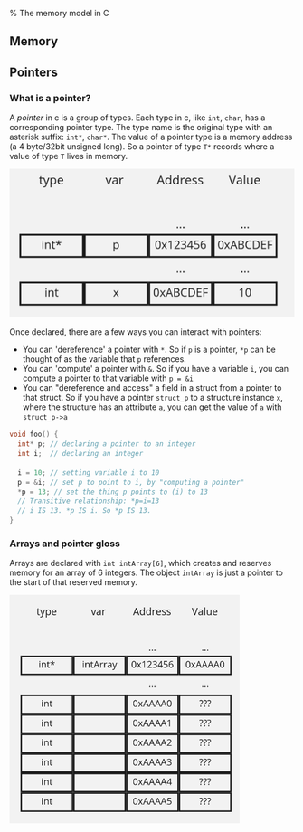 % The memory model in C

## Memory

## Pointers

### What is a pointer?
A _pointer_ in c is a group of types. Each type in c, like `int`, `char`, has a corresponding pointer type. The type name is the original type with an asterisk suffix: `int*`, `char*`. The value of a pointer type is a memory address (a 4 byte/32bit unsigned long). So a pointer of type `T*` records where a value of type `T` lives in memory.

![Memory Layout](../../images/2022_04_09_c_memory/mem1.png)

Once declared, there are a few ways you can interact with pointers:

* You can 'dereference' a pointer with `*`. So if `p` is a pointer, `*p` can be thought of as the variable that `p` references.
* You can 'compute' a pointer with `&`. So if you have a variable `i`, you can compute a pointer to that variable with `p = &i`
* You can "dereference and access" a field in a struct from a pointer to that struct. So if you have a pointer `struct_p` to a structure instance `x`, where the structure has an attribute `a`, you can get the value of `a` with `struct_p->a`


```c
void foo() {
  int* p; // declaring a pointer to an integer
  int i;  // declaring an integer

  i = 10; // setting variable i to 10
  p = &i; // set p to point to i, by "computing a pointer"
  *p = 13; // set the thing p points to (i) to 13 
  // Transitive relationship: *p=i=13
  // i IS 13. *p IS i. So *p IS 13.
}
```

### Arrays and pointer gloss

Arrays are declared with `int intArray[6]`, which creates and reserves memory for an array of 6 integers. The object `intArray` is just a pointer to the start of that reserved memory.

![Memory layout of an array](../../images/2022_04_09_c_memory/arrayMem.png)
